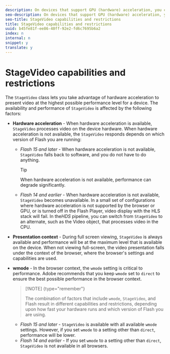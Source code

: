 ```yaml
---
description: On devices that support GPU (hardware) acceleration, you can use a flash.media.StageVideo object to process video on the device hardware. The availability of StageVideo depends upon the versions and capabilities of different parts of your system including Flash Player, video hardware, OS, drivers, browser, network connection, and viewing context.
seo-description: On devices that support GPU (hardware) acceleration, you can use a flash.media.StageVideo object to process video on the device hardware. The availability of StageVideo depends upon the versions and capabilities of different parts of your system including Flash Player, video hardware, OS, drivers, browser, network connection, and viewing context.
seo-title: StageVideo capabilities and restrictions
title: StageVideo capabilities and restrictions
uuid: b45fe81f-ee86-40ff-92e2-fd6c7695b6a2
index: n
internal: n
snippet: y
translate: y
---
```


# StageVideo capabilities and restrictions

The `StageVideo` class lets you take advantage of hardware acceleration to present video at the highest possible performance level for a device. The availability and performance of `StageVideo` is affected by the following factors: 

* **Hardware acceleration** - When hardware acceleration is available, `StageVideo` processes video on the device hardware. When hardware acceleration is not available, the `StageVideo` responds depends on which version of Flash you are running: 
    * *Flash 15 and later* - When hardware acceleration is not available, `StageVideo` falls back to software, and you do not have to do anything. 
      >[!TIP]
      >
      >When hardware acceleration is not available, performance can degrade significantly.

    * *Flash 14 and earlier* - When hardware acceleration is not available, `StageVideo` becomes unavailable. In a small set of configurations where hardware acceleration is not supported by the browser or GPU, or is turned off in the Flash Player, video display with the  <!-- PH element: phrases/primetime-sdk-name --> HLS stack will fail. In the*HDS* pipeline, you can switch from `StageVideo` to an alternate, such as the Video object, that processes video in the CPU.

* **Presentation context** - During full screen viewing, `StageVideo` is always available and performance will be at the maximum level that is available on the device. When not viewing full-screen, the video presentation falls under the context of the browser, where the browser's settings and capabilities are used.
* **wmode** - In the browser context, the `wmode` setting is critical to performance. Adobe recommends that you keep `wmode` set to `direct` to ensure the best possible performance in the browser context. 
  >[!NOTE] {type="remember"}
  >
  >The combination of factors that include `wmode`, `StageVideo`, and Flash result in different capabilities and restrictions, depending upon how fast your hardware runs and which version of Flash you are using. 

    * *Flash 15 and later* - `StageVideo` is available with all available `wmode` settings. However, if you set `wmode` to a setting other than `direct`, performance will be lower.
    * *Flash 14 and earlier* - If you set `wmode` to a setting other than `direct`, `StageVideo` is not available in all browsers.

